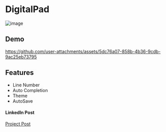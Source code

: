 # DigitalPad

![image](https://github.com/user-attachments/assets/75c929e1-715a-4a6c-a6ae-ea84d63d8b43)

## Demo

https://github.com/user-attachments/assets/5dc76a07-858b-4b36-9cdb-9ac25eb73795

## Features

- Line Number
- Auto Completion 
- Theme
- AutoSave

#### LinkedIn Post

[Project Post](https://www.linkedin.com/posts/abdeali28_myfirstproject-digitalpad-java-activity-6868744812707876864-lbP5/)
